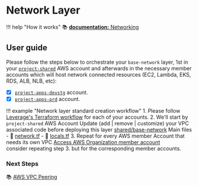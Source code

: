 # Network Layer

!!! help "How it works"
    :books: [**documentation:** Networking](../../../../how-it-works/features/network/vpc-addressing/)
    
## User guide

Please follow the steps below to orchestrate your `base-network` layer, 1st in your
[`project-shared`](https://github.com/binbashar/le-tf-infra-aws/tree/master/shared/base-network) AWS account and
afterwards in the necessary member accounts which will host network connected resources (EC2, Lambda, EKS, RDS, ALB, NLB, etc):  

* [x] [`project-apps-devstg`](https://github.com/binbashar/le-tf-infra-aws/tree/master/apps-devstg/base-network) account.
* [x] [`project-apps-prd`](https://github.com/binbashar/le-tf-infra-aws/tree/master/apps-prd/base-network) account.

!!! example "Network layer standard creation workflow"
    1. Please follow 
    [Leverage's Terraform workflow](../../../base-workflow/repo-le-tf-infra/) for
    each of your accounts.
    2. We'll start by `project-shared` AWS Account Update (add | remove | customize) your VPC associated code before 
    deploying this layer [shared/base-network](https://github.com/binbashar/le-tf-infra-aws/tree/master/shared/base-network)
        Main files
        - :file_folder: [network.tf](https://github.com/binbashar/le-tf-infra-aws/blob/master/shared/base-network/network.tf)
        - :file_folder: [locals.tf](https://github.com/binbashar/le-tf-infra-aws/blob/master/shared/base-network/locals.tf)
    3. Repeat for every AWS member Account that needs its own VPC 
    [Access AWS Organization member account](https://aws.amazon.com/premiumsupport/knowledge-center/organizations-member-account-access/)        
    consider repeating step 3. but for the corresponding member accounts.


### Next Steps

:books: [AWS VPC Peering](vpc-peering.md)